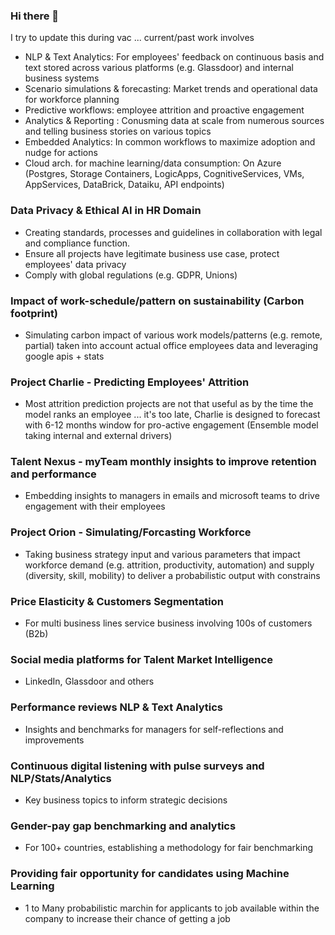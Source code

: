 ### Hi there 👋

 I try to update this during vac ... current/past work involves

- NLP & Text Analytics: For employees' feedback on continuous basis and text stored across various platforms (e.g. Glassdoor) and internal business systems
- Scenario simulations & forecasting: Market trends and operational data for workforce planning
- Predictive workflows: employee attrition and proactive engagement
- Analytics & Reporting : Conusming data at scale from numerous sources and telling business stories on various topics
- Embedded Analytics: In common workflows to maximize adoption and nudge for actions
- Cloud arch. for machine learning/data consumption: On Azure (Postgres, Storage Containers, LogicApps, CognitiveServices, VMs, AppServices, DataBrick, Dataiku, API endpoints)

### Data Privacy & Ethical AI in HR Domain
- Creating standards, processes and guidelines in collaboration with legal and compliance function.
- Ensure all projects have legitimate business use case, protect employees' data privacy
- Comply with global regulations (e.g. GDPR, Unions)

### Impact of work-schedule/pattern on sustainability (Carbon footprint)
- Simulating carbon impact of various work models/patterns (e.g. remote, partial) taken into account actual office employees data and leveraging google apis + stats

### Project Charlie - Predicting Employees' Attrition
- Most attrition prediction projects are not that useful as by the time the model ranks an employee ... it's too late, Charlie is designed to forecast with 6-12 months window for pro-active engagement (Ensemble model taking internal and external drivers) 

### Talent Nexus - myTeam monthly insights to improve retention and performance
- Embedding insights to managers in emails and microsoft teams to drive engagement with their employees

### Project Orion - Simulating/Forcasting Workforce
- Taking business strategy input and various parameters that impact workforce demand (e.g. attrition, productivity, automation) and supply (diversity, skill, mobility) to deliver a probabilistic output with constrains

### Price Elasticity & Customers Segmentation
- For multi business lines service business involving 100s of customers (B2b)

### Social media platforms for Talent Market Intelligence
- LinkedIn, Glassdoor and others

### Performance reviews NLP & Text Analytics
- Insights and benchmarks for managers for self-reflections and improvements

### Continuous digital listening with pulse surveys and NLP/Stats/Analytics
- Key business topics to inform strategic decisions

### Gender-pay gap benchmarking and analytics
- For 100+ countries, establishing a methodology for fair benchmarking

### Providing fair opportunity for candidates using Machine Learning
- 1 to Many probabilistic marchin for applicants to job available within the company to increase their chance of getting a job
